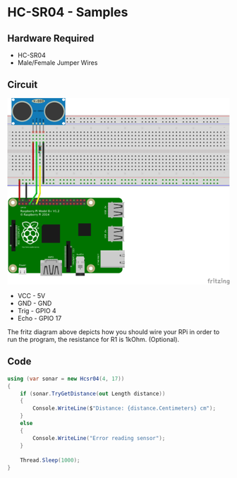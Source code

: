 ﻿# HC-SR04 - Samples

## Hardware Required
* HC-SR04
* Male/Female Jumper Wires

## Circuit
![Fritz diagram](raspberry_hc-sr04.png)

* VCC - 5V
* GND - GND
* Trig - GPIO 4
* Echo - GPIO 17

The fritz diagram above depicts how you should wire your RPi in order to run the program, the resistance for R1 is 1kOhm. (Optional).

## Code
```C#
using (var sonar = new Hcsr04(4, 17))
{
    if (sonar.TryGetDistance(out Length distance))
    {
        Console.WriteLine($"Distance: {distance.Centimeters} cm");
    }
    else
    {
        Console.WriteLine("Error reading sensor");
    }

    Thread.Sleep(1000);
}
```
